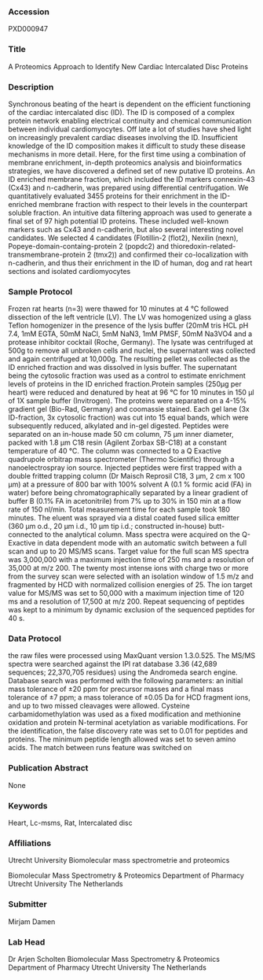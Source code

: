 ### Accession
PXD000947

### Title
A Proteomics Approach to Identify New Cardiac Intercalated Disc Proteins

### Description
Synchronous beating of the heart is dependent on the efficient functioning of the cardiac intercalated disc (ID). The ID is composed of a complex protein network enabling electrical continuity and chemical communication between individual cardiomyocytes. Off late a lot of studies have shed light on increasingly prevalent cardiac diseases involving the ID. Insufficient knowledge of the ID composition makes it difficult to study these disease mechanisms in more detail. Here, for the first time using a combination of membrane enrichment, in-depth proteomics analysis and bioinformatics strategies, we have discovered a defined set of new putative ID proteins. An ID enriched membrane fraction, which included the ID markers connexin-43 (Cx43) and n-cadherin, was prepared using differential centrifugation. We quantitatively evaluated 3455 proteins for their enrichment in the ID-enriched membrane fraction with respect to their levels in the counterpart soluble fraction. An intuitive data filtering approach was used to generate a final set of 97 high potential ID proteins. These included well-known markers such as Cx43 and n-cadherin, but also several interesting novel candidates. We selected 4 candidates (Flotillin-2 (flot2), Nexilin (nexn), Popeye-domain-containg-protein 2 (popdc2) and thioredoxin-related-transmembrane-protein 2 (tmx2)) and confirmed their co-localization with n-cadherin, and thus their enrichment in the ID of human, dog and rat heart sections and isolated cardiomyocytes

### Sample Protocol
Frozen rat hearts (n=3) were thawed for 10 minutes at 4 °C followed dissection of the left ventricle (LV). The LV was  homogenized using a glass Teflon homogenizer in the presence of the lysis buffer (20mM tris HCL pH 7.4, 1mM EGTA, 50mM NaCl, 5mM NaN3, 1mM PMSF, 50mM Na3VO4 and a protease inhibitor cocktail (Roche, Germany).  The lysate was centrifuged at 500g to remove all unbroken cells and nuclei, the supernatant was collected and again centrifuged at 10,000g. The resulting pellet was collected as the ID enriched fraction and was dissolved in lysis buffer. The supernatant being the cytosolic fraction was used as a control to estimate enrichment levels of proteins in the ID enriched fraction.Protein samples (250µg per heart) were reduced and denatured by heat at 96 °C for 10 minutes in 150 µl of 1X sample buffer (Invitrogen). The proteins were separated on a 4-15% gradient gel (Bio-Rad, Germany) and coomassie stained. Each gel lane (3x ID-fraction, 3x cytosolic fraction) was cut into 15 equal bands, which were subsequently reduced, alkylated and in-gel digested.  Peptides were separated on an in-house made 50 cm column, 75 µm inner diameter, packed with 1.8 µm C18 resin (Agilent Zorbax SB-C18) at a constant temperature of 40 °C. The column was connected to a Q Exactive quadrupole orbitrap mass spectrometer (Thermo Scientific) through a nanoelectrospray ion source.  Injected peptides were first trapped with a double fritted trapping column (Dr Maisch Reprosil C18, 3 μm, 2 cm x 100 μm) at a pressure of 800 bar with 100% solvent A (0.1 % formic acid (FA) in water) before being chromatographically separated by a linear gradient of buffer B (0.1% FA in acetonitrile) from 7% up to 30% in 150 min at a flow rate of 150 nl/min. Total measurement time for each sample took 180 minutes. The eluent was sprayed via a distal coated fused silica emitter (360 µm o.d., 20 µm i.d., 10 µm tip i.d.; constructed in-house) butt-connected to the analytical column.   Mass spectra were acquired on the Q-Exactive in data dependent mode with an automatic switch between a full scan and up to 20 MS/MS scans. Target value for the full scan MS spectra was 3,000,000 with a maximum injection time of 250 ms and a resolution of 35,000 at m/z 200. The twenty most intense ions with charge two or more from the survey scan were selected with an isolation window of 1.5 m/z and fragmented by HCD with normalized collision energies of 25. The ion target value for MS/MS was set to 50,000 with a maximum injection time of 120 ms and a resolution of 17,500 at m/z 200. Repeat sequencing of peptides was kept to a minimum by dynamic exclusion of the sequenced peptides for 40 s.

### Data Protocol
the raw files were processed using MaxQuant version 1.3.0.525.  The MS/MS spectra were searched against the IPI rat database 3.36 (42,689 sequences; 22,370,705 residues) using the Andromeda search engine.  Database search was performed with the following parameters: an initial mass tolerance of ±20 ppm for precursor masses and a final mass tolerance of ±7 ppm; a mass tolerance of ±0.05 Da for HCD fragment ions, and up to two missed cleavages were allowed. Cysteine carbamidomethylation was used as a fixed modification and methionine oxidation and protein N-terminal acetylation as variable modifications. For the identification, the false discovery rate was set to 0.01 for peptides and proteins. The minimum peptide length allowed was set to seven amino acids. The match between runs feature was switched on

### Publication Abstract
None

### Keywords
Heart, Lc-msms, Rat, Intercalated disc

### Affiliations
Utrecht University
Biomolecular mass spectrometrie and proteomics

Biomolecular Mass Spectrometry & Proteomics  Department of Pharmacy  Utrecht University  The Netherlands

### Submitter
Mirjam Damen

### Lab Head
Dr Arjen Scholten
Biomolecular Mass Spectrometry & Proteomics  Department of Pharmacy  Utrecht University  The Netherlands


